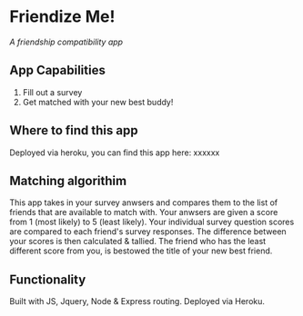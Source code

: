 # Friendize Me!

*A friendship compatibility app*

## App Capabilities
1. Fill out a survey
2. Get matched with your new best buddy! 


## Where to find this app
Deployed via heroku, you can find this app here:
xxxxxx

## Matching algorithim
This app takes in your survey anwsers and compares them to the list of friends that are available to match with. Your anwsers are given a score from 1 (most likely) to 5 (least likely). Your individual survey question scores are compared to each friend's survey responses. The difference between your scores is then calculated & tallied. The friend who has the least different score from you, is bestowed the title of your new best friend.


## Functionality
Built with JS, Jquery, Node & Express routing. Deployed via Heroku.